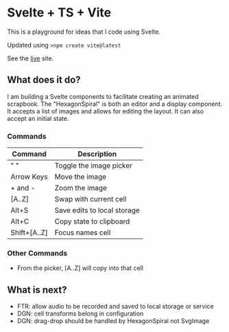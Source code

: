 # Svelte + TS + Vite

This is a playground for ideas that I code using Svelte.

Updated using `>npm create vite@latest`

See the [live](https://ca0v.github.io/svelte-lab) site.

## What does it do?

I am building a Svelte components to facilitate creating an animated scrapbook.
The "HexagonSpiral" is both an editor and a display component.  
It accepts a list of images and allows for editing the layout.
It can also accept an initial state.

### Commands

| Command | Description |
| -       | -            |
| " "     | Toggle the image picker |
| Arrow Keys | Move the image |
| + and - | Zoom the image |
| [A..Z]    | Swap with current cell |
| Alt+S   | Save edits to local storage|
|Alt+C    |Copy state to clipboard|
|Shift+[A..Z]| Focus names cell|

### Other Commands

* From the picker, [A..Z] will copy into that cell

## What is next?

* FTR: allow audio to be recorded and saved to local storage or service
* DGN: cell transforms belong in configuration
* DGN: drag-drop should be handled by HexagonSpiral not SvgImage

